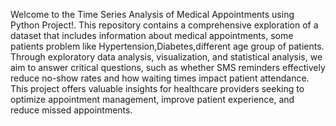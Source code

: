 Welcome to the Time Series Analysis of Medical Appointments using Python  Project!.
This repository contains a comprehensive exploration of a dataset that includes information about medical appointments,
some patients problem like Hypertension,Diabetes,different age group of patients. 
Through exploratory data analysis, visualization, and statistical analysis,
we aim to answer critical questions, such as whether SMS reminders effectively reduce no-show rates and how waiting times impact patient attendance.
This project offers valuable insights for healthcare providers seeking to optimize appointment management, improve patient experience, and reduce missed appointments.
